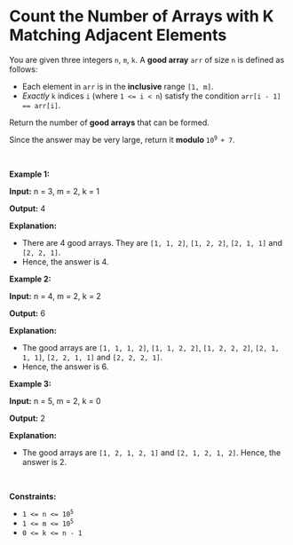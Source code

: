 # Count the Number of Arrays with K Matching Adjacent Elements

<p>You are given three integers <code>n</code>, <code>m</code>, <code>k</code>. A <strong>good array</strong> <code>arr</code> of size <code>n</code> is defined as follows:</p>

<ul>
	<li>Each element in <code>arr</code> is in the <strong>inclusive</strong> range <code>[1, m]</code>.</li>
	<li><em>Exactly</em> <code>k</code> indices <code>i</code> (where <code>1 &lt;= i &lt; n</code>) satisfy the condition <code>arr[i - 1] == arr[i]</code>.</li>
</ul>

<p>Return the number of <strong>good arrays</strong> that can be formed.</p>

<p>Since the answer may be very large, return it <strong>modulo </strong><code>10<sup>9 </sup>+ 7</code>.</p>

<p>&nbsp;</p>
<p><strong class="example">Example 1:</strong></p>

<div class="example-block">
<p><strong>Input:</strong> <span class="example-io">n = 3, m = 2, k = 1</span></p>

<p><strong>Output:</strong> <span class="example-io">4</span></p>

<p><strong>Explanation:</strong></p>

<ul>
	<li>There are 4 good arrays. They are <code>[1, 1, 2]</code>, <code>[1, 2, 2]</code>, <code>[2, 1, 1]</code> and <code>[2, 2, 1]</code>.</li>
	<li>Hence, the answer is 4.</li>
</ul>
</div>

<p><strong class="example">Example 2:</strong></p>

<div class="example-block">
<p><strong>Input:</strong> <span class="example-io">n = 4, m = 2, k = 2</span></p>

<p><strong>Output:</strong> <span class="example-io">6</span></p>

<p><strong>Explanation:</strong></p>

<ul>
	<li>The good arrays are <code>[1, 1, 1, 2]</code>, <code>[1, 1, 2, 2]</code>, <code>[1, 2, 2, 2]</code>, <code>[2, 1, 1, 1]</code>, <code>[2, 2, 1, 1]</code> and <code>[2, 2, 2, 1]</code>.</li>
	<li>Hence, the answer is 6.</li>
</ul>
</div>

<p><strong class="example">Example 3:</strong></p>

<div class="example-block">
<p><strong>Input:</strong> <span class="example-io">n = 5, m = 2, k = 0</span></p>

<p><strong>Output:</strong> <span class="example-io">2</span></p>

<p><strong>Explanation:</strong></p>

<ul>
	<li>The good arrays are <code>[1, 2, 1, 2, 1]</code> and <code>[2, 1, 2, 1, 2]</code>. Hence, the answer is 2.</li>
</ul>
</div>

<p>&nbsp;</p>
<p><strong>Constraints:</strong></p>

<ul>
	<li><code>1 &lt;= n &lt;= 10<sup>5</sup></code></li>
	<li><code>1 &lt;= m &lt;= 10<sup>5</sup></code></li>
	<li><code>0 &lt;= k &lt;= n - 1</code></li>
</ul>
